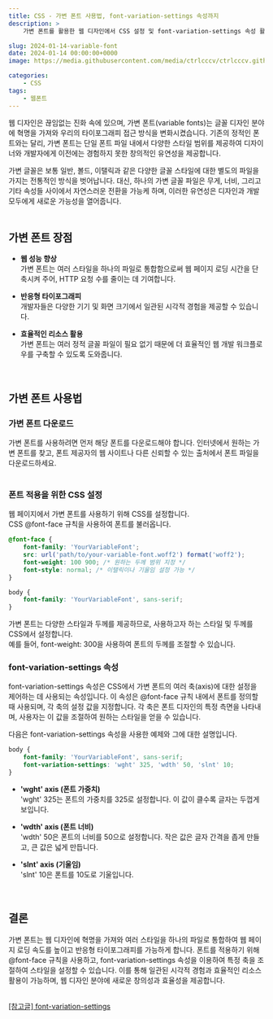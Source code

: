 ```yaml
---
title: CSS - 가변 폰트 사용법, font-variation-settings 속성까지
description: >  
    가변 폰트를 활용한 웹 디자인에서 CSS 설정 및 font-variation-settings 속성 활용법을 소개합니다. @font-face 및 font-variation-settings을 통해 스타일 조절이 가능합니다.

slug: 2024-01-14-variable-font
date: 2024-01-14 00:00:00+0000
image: https://media.githubusercontent.com/media/ctrlcccv/ctrlcccv.github.io/master/assets/img/post/2024-01-14-variable-font.webp

categories:
    - CSS
tags:
    - 웹폰트
---
```


웹 디자인은 끊임없는 진화 속에 있으며, 가변 폰트(variable fonts)는 글꼴 디자인 분야에 혁명을 가져와 우리의 타이포그래피 접근 방식을 변화시켰습니다. 기존의 정적인 폰트와는 달리, 가변 폰트는 단일 폰트 파일 내에서 다양한 스타일 범위를 제공하여 디자이너와 개발자에게 이전에는 경험하지 못한 창의적인 유연성을 제공합니다.

가변 글꼴은 보통 일반, 볼드, 이탤릭과 같은 다양한 글꼴 스타일에 대한 별도의 파일을 가지는 전통적인 방식을 벗어납니다. 대신, 하나의 가변 글꼴 파일은 무게, 너비, 그리고 기타 속성들 사이에서 자연스러운 전환을 가능케 하며, 이러한 유연성은 디자인과 개발 모두에게 새로운 가능성을 열어줍니다.  
<br>

## 가변 폰트 장점

* **웹 성능 향상**  
가변 폰트는 여러 스타일을 하나의 파일로 통합함으로써 웹 페이지 로딩 시간을 단축시켜 주어, HTTP 요청 수를 줄이는 데 기여합니다.

* **반응형 타이포그래피**  
개발자들은 다양한 기기 및 화면 크기에서 일관된 시각적 경험을 제공할 수 있습니다.

* **효율적인 리소스 활용**  
가변 폰트는 여러 정적 글꼴 파일이 필요 없기 때문에 더 효율적인 웹 개발 워크플로우를 구축할 수 있도록 도와줍니다.  
<br>

## 가변 폰트 사용법
### 가변 폰트 다운로드
가변 폰트를 사용하려면 먼저 해당 폰트를 다운로드해야 합니다. 인터넷에서 원하는 가변 폰트를 찾고, 폰트 제공자의 웹 사이트나 다른 신뢰할 수 있는 출처에서 폰트 파일을 다운로드하세요.  
<br>

### 폰트 적용을 위한 CSS 설정
웹 페이지에서 가변 폰트를 사용하기 위해 CSS를 설정합니다.   
CSS @font-face 규칙을 사용하여 폰트를 불러옵니다.

```css
@font-face {
    font-family: 'YourVariableFont';
    src: url('path/to/your-variable-font.woff2') format('woff2');
    font-weight: 100 900; /* 원하는 두께 범위 지정 */
    font-style: normal; /* 이탤릭이나 기울임 설정 가능 */
}

body {
    font-family: 'YourVariableFont', sans-serif;
}
```

가변 폰트는 다양한 스타일과 두께를 제공하므로, 사용하고자 하는 스타일 및 두께를 CSS에서 설정합니다.   
예를 들어, font-weight: 300을 사용하여 폰트의 두께를 조절할 수 있습니다.

<script async src="https://pagead2.googlesyndication.com/pagead/js/adsbygoogle.js?client=ca-pub-8535540836842352" crossorigin="anonymous"></script>
<ins class="adsbygoogle"
     style="display:block; text-align:center;"
     data-ad-layout="in-article"
     data-ad-format="fluid"
     data-ad-client="ca-pub-8535540836842352"
     data-ad-slot="2974559225"></ins>
<script>
     (adsbygoogle = window.adsbygoogle || []).push({});
</script>

### font-variation-settings 속성
font-variation-settings 속성은 CSS에서 가변 폰트의 여러 축(axis)에 대한 설정을 제어하는 데 사용되는 속성입니다. 이 속성은 @font-face 규칙 내에서 폰트를 정의할 때 사용되며, 각 축의 설정 값을 지정합니다. 각 축은 폰트 디자인의 특정 측면을 나타내며, 사용자는 이 값을 조절하여 원하는 스타일을 얻을 수 있습니다.   

다음은 font-variation-settings 속성을 사용한 예제와 그에 대한 설명입니다.  

```css
body {
    font-family: 'YourVariableFont', sans-serif;
    font-variation-settings: 'wght' 325, 'wdth' 50, 'slnt' 10;
}
```
* **'wght' axis (폰트 가중치)**  
'wght' 325는 폰트의 가중치를 325로 설정합니다. 이 값이 클수록 글자는 두껍게 보입니다.

* **'wdth' axis (폰트 너비)**  
'wdth' 50은 폰트의 너비를 50으로 설정합니다. 작은 값은 글자 간격을 좁게 만들고, 큰 값은 넓게 만듭니다.

* **'slnt' axis (기울임)**  
'slnt' 10은 폰트를 10도로 기울입니다.   
<br>

## 결론
가변 폰트는 웹 디자인에 혁명을 가져와 여러 스타일을 하나의 파일로 통합하여 웹 페이지 로딩 속도를 높이고 반응형 타이포그래피를 가능하게 합니다. 폰트를 적용하기 위해 @font-face 규칙을 사용하고, font-variation-settings 속성을 이용하여 특정 축을 조절하여 스타일을 설정할 수 있습니다. 이를 통해 일관된 시각적 경험과 효율적인 리소스 활용이 가능하며, 웹 디자인 분야에 새로운 창의성과 효율성을 제공합니다.  
<br>

<div class="btn_wrap">
    <a target="_blank" href="https://developer.mozilla.org/en-US/docs/Web/CSS/font-variation-settings/">[참고글] font-variation-settings</a>
</div>